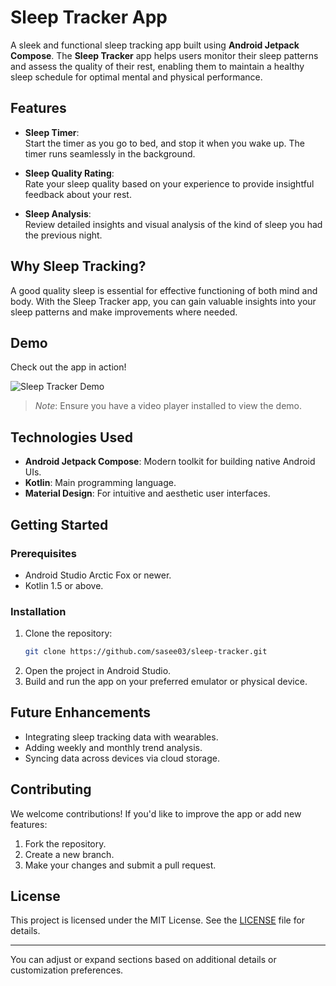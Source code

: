 # Sleep Tracker App  

A sleek and functional sleep tracking app built using **Android Jetpack Compose**. The **Sleep Tracker** app helps users monitor their sleep patterns and assess the quality of their rest, enabling them to maintain a healthy sleep schedule for optimal mental and physical performance.

## Features  

- **Sleep Timer**:  
  Start the timer as you go to bed, and stop it when you wake up. The timer runs seamlessly in the background.  

- **Sleep Quality Rating**:  
  Rate your sleep quality based on your experience to provide insightful feedback about your rest.  

- **Sleep Analysis**:  
  Review detailed insights and visual analysis of the kind of sleep you had the previous night.  

## Why Sleep Tracking?  

A good quality sleep is essential for effective functioning of both mind and body. With the Sleep Tracker app, you can gain valuable insights into your sleep patterns and make improvements where needed.

## Demo  

Check out the app in action!  

![Sleep Tracker Demo]([https://drive.google.com/file/d/1F8exLDCpOQg5LgFN84CJbQEWfBnF55mc/view?usp=drive_link])

> *Note*: Ensure you have a video player installed to view the demo.

## Technologies Used  

- **Android Jetpack Compose**: Modern toolkit for building native Android UIs.  
- **Kotlin**: Main programming language.  
- **Material Design**: For intuitive and aesthetic user interfaces.

## Getting Started  

### Prerequisites  

- Android Studio Arctic Fox or newer.  
- Kotlin 1.5 or above.  

### Installation  

1. Clone the repository:  
   ```bash
   git clone https://github.com/sasee03/sleep-tracker.git
   ```
2. Open the project in Android Studio.  
3. Build and run the app on your preferred emulator or physical device.  

## Future Enhancements  

- Integrating sleep tracking data with wearables.  
- Adding weekly and monthly trend analysis.  
- Syncing data across devices via cloud storage.  

## Contributing  

We welcome contributions! If you'd like to improve the app or add new features:  

1. Fork the repository.  
2. Create a new branch.  
3. Make your changes and submit a pull request.  

## License  

This project is licensed under the MIT License. See the [LICENSE](LICENSE) file for details.  

---

You can adjust or expand sections based on additional details or customization preferences.
